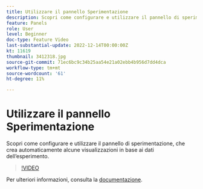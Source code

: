 ```yaml
---
title: Utilizzare il pannello Sperimentazione
description: Scopri come configurare e utilizzare il pannello di sperimentazione, che crea automaticamente alcune visualizzazioni in base ai dati dell’esperimento.
feature: Panels
role: User
level: Beginner
doc-type: Feature Video
last-substantial-update: 2022-12-14T00:00:00Z
kt: 11619
thumbnail: 3412318.jpg
source-git-commit: 71ec6bc9c34b25aa54e21a02ebb4b956d7dd4dca
workflow-type: tm+mt
source-wordcount: '61'
ht-degree: 11%

---
```



# Utilizzare il pannello Sperimentazione

Scopri come configurare e utilizzare il pannello di sperimentazione, che crea automaticamente alcune visualizzazioni in base ai dati dell’esperimento.

>[!VIDEO](https://video.tv.adobe.com/v/3412318/?quality=12&learn=on)

Per ulteriori informazioni, consulta la [documentazione](https://experienceleague.adobe.com/docs/analytics-platform/using/cja-workspace/panels/experimentation.html).

